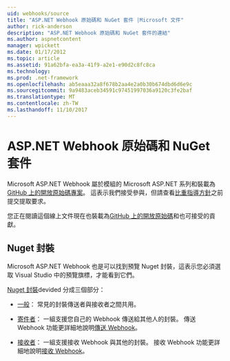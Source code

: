 ```yaml
---
uid: webhooks/source
title: "ASP.NET Webhook 原始碼和 NuGet 套件 |Microsoft 文件"
author: rick-anderson
description: "ASP.NET Webhook 原始碼和 NuGet 套件的連結"
ms.author: aspnetcontent
manager: wpickett
ms.date: 01/17/2012
ms.topic: article
ms.assetid: 91a62bfa-ea3a-41f9-a2e1-e90d2c8fc8ca
ms.technology: 
ms.prod: .net-framework
ms.openlocfilehash: ab5eaaa32a8f678b2aa4e2a0b30b674dbd6d6e9c
ms.sourcegitcommit: 9a9483aceb34591c97451997036a9120c3fe2baf
ms.translationtype: MT
ms.contentlocale: zh-TW
ms.lasthandoff: 11/10/2017
---
```

# <a name="aspnet-webhooks-source-code-and-nuget-packages"></a>ASP.NET Webhook 原始碼和 NuGet 套件

Microsoft ASP.NET Webhook 屬於模組的 Microsoft ASP.NET 系列和裝載為[GitHub 上的開放原始碼專案](https://github.com/aspnet/WebHooks)。 這表示我們接受參與，但請查看[比重指導方針](https://github.com/aspnet/Home/blob/master/CONTRIBUTING.md)之前提交提取要求。

您正在閱讀這個線上文件現在也裝載為[GitHub 上的開放原始碼](http://docs.asp.net/en/latest/contribute/style-guide.html#style-guide)和也可接受的貢獻。

## <a name="nuget-packages"></a>Nuget 封裝

Microsoft ASP.NET Webhook 也是可以找到預覽 Nuget 封裝，這表示您必須選取 Visual Studio 中的預覽旗標，才能看到它們。

[Nuget 封裝](https://nuget.org/packages?q=Microsoft.AspNet.WebHooks)devided 分成三個部分：

* [一般](https://www.nuget.org/packages?q=Microsoft.AspNet.WebHooks.Common)： 常見的封裝傳送者與接收者之間共用。

* [寄件者](https://www.nuget.org/packages?q=Microsoft.AspNet.WebHooks.Custom)： 一組支援您自己的 Webhook 傳送給其他人的封裝。 傳送 Webhook 功能更詳細地說明[傳送 Webhook](sending/index.md)。

* [接收者](https://www.nuget.org/packages?q=Microsoft.AspNet.WebHooks.Receivers)： 一組支援接收 Webhook 與其他的封裝。 接收 Webhook 功能更詳細地說明[接收 Webhook](receiving/index.md)。
